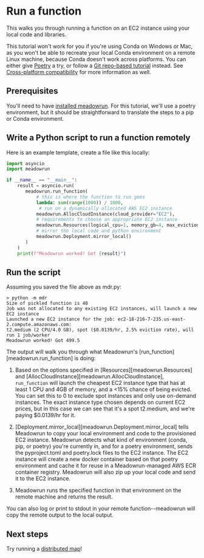 # Run a function

This walks you through running a function on an EC2 instance using your local code and
libraries.

This tutorial won't work for you if you're using Conda on Windows or Mac, as you won't
be able to recreate your local Conda environment on a remote Linux machine, because
Conda doesn't work across platforms. You can either give
[Poetry](https://python-poetry.org/) a try, or follow a [Git repo-based
tutorial](../run_function_git_conda) instead. See [Cross-platform
compatibility](../../explanation/deployment/#cross-platform-compatibility) for more
information as well.


## Prerequisites

You'll need to have [installed meadowrun](../install). For this tutorial, we'll
use a poetry environment, but it should be straightforward to translate the steps to a
pip or Conda environment.


## Write a Python script to run a function remotely

Here is an example template, create a file like this locally:

```python
import asyncio
import meadowrun

if __name__ == "__main__":
    result = asyncio.run(
       meadowrun.run_function(
           # this is where the function to run goes
           lambda: sum(range(1000)) / 1000,
            # run on a dynamically allocated AWS EC2 instance
           meadowrun.AllocCloudInstance(cloud_provider="EC2"),
           # requirements to choose an appropriate EC2 instance
           meadowrun.Resources(logical_cpu=1, memory_gb=4, max_eviction_rate=15),
           # mirror the local code and python environment
           meadowrun.Deployment.mirror_local()
       )
    )
    print(f"Meadowrun worked! Got {result}")
```

## Run the script

Assuming you saved the file above as mdr.py:

```
> python -m mdr 
Size of pickled function is 40
Job was not allocated to any existing EC2 instances, will launch a new EC2 instance
Launched a new EC2 instance for the job: ec2-18-216-7-235.us-east-2.compute.amazonaws.com:
t2.medium (2 CPU/4.0 GB), spot ($0.0139/hr, 2.5% eviction rate), will run 1 job/worker
Meadowrun worked! Got 499.5
```

The output will walk you through what Meadowrun's [run_function][meadowrun.run_function]
is doing:

1. Based on the options specified in [Resources][meadowrun.Resources] and
   [AllocCloudInstance][meadowrun.AllocCloudInstance], `run_function` will launch the
   cheapest EC2 instance type that has at least 1 CPU and 4GB of memory, and a <15%
   chance of being evicted. You can set this to 0 to exclude spot instances and only
   use on-demand instances. The exact instance type chosen depends on current EC2
   prices, but in this case we can see that it's a spot t2.medium, and we're paying
   $0.0139/hr for it.
   
3. [Deployment.mirror_local][meadowrun.Deployment.mirror_local] tells Meadowrun to copy
   your local environment and code to the provisioned EC2 instance. Meadowrun detects what
   kind of environment (conda, pip, or poetry) you're currently in, and for a poetry
   environment, sends the pyproject.toml and poetry.lock files to the EC2 instance. The EC2
   instance will create a new docker container based on that poetry environment and cache
   it for reuse in a Meadowrun-managed AWS ECR container registry. Meadowrun will also zip
   up your local code and send it to the EC2 instance.

4. Meadowrun runs the specified function in that environment on the remote machine and
   returns the result.


You can also log or print to stdout in your remote function--meadowrun will copy the
remote output to the local output.


## Next steps

Try running a [distributed map](../run_map)!
